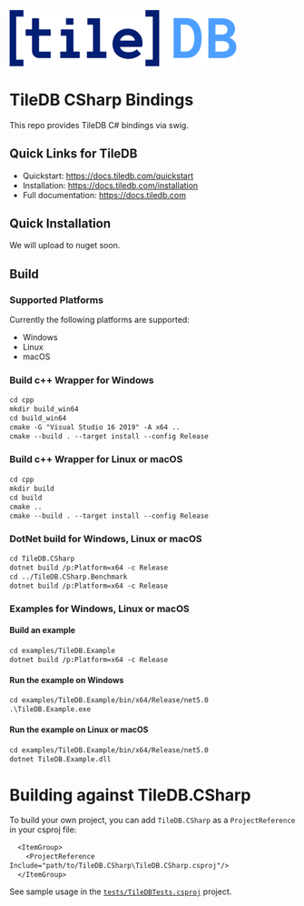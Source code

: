 <a href="https://tiledb.com"><img src="https://github.com/TileDB-Inc/TileDB/raw/dev/doc/source/_static/tiledb-logo_color_no_margin_@4x.png" alt="TileDB logo" width="400"></a>


# TileDB CSharp Bindings
This repo provides TileDB C# bindings via swig.

## Quick Links for TileDB
* Quickstart: https://docs.tiledb.com/quickstart
* Installation: https://docs.tiledb.com/installation
* Full documentation: https://docs.tiledb.com

## Quick Installation
We will upload to nuget soon.

## Build
### Supported Platforms
Currently the following platforms are supported:
* Windows
* Linux
* macOS

### Build c++ Wrapper for Windows
```
cd cpp
mkdir build_win64
cd build_win64
cmake -G "Visual Studio 16 2019" -A x64 ..
cmake --build . --target install --config Release
```
### Build c++ Wrapper for Linux or macOS
```
cd cpp
mkdir build
cd build
cmake ..
cmake --build . --target install --config Release
```
### DotNet build for Windows, Linux or macOS
```
cd TileDB.CSharp
dotnet build /p:Platform=x64 -c Release
cd ../TileDB.CSharp.Benchmark
dotnet build /p:Platform=x64 -c Release
```

### Examples for Windows, Linux or macOS
#### Build an example
```
cd examples/TileDB.Example
dotnet build /p:Platform=x64 -c Release
```
#### Run the example on Windows
```
cd examples/TileDB.Example/bin/x64/Release/net5.0
.\TileDB.Example.exe
```
#### Run the example on Linux or macOS
```
cd examples/TileDB.Example/bin/x64/Release/net5.0
dotnet TileDB.Example.dll
```

# Building against TileDB.CSharp

To build your own project, you can add `TileDB.CSharp` as a `ProjectReference`
in your csproj file:

```
  <ItemGroup>
    <ProjectReference Include="path/to/TileDB.CSharp\TileDB.CSharp.csproj"/>
  </ItemGroup>
```

See sample usage in the [`tests/TileDBTests.csproj`](tests/TileDBTests.csproj)
project.
